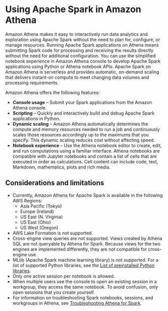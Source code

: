# Using Apache Spark in Amazon Athena<a name="notebooks-spark"></a>

Amazon Athena makes it easy to interactively run data analytics and exploration using Apache Spark without the need to plan for, configure, or manage resources\. Running Apache Spark applications on Athena means submitting Spark code for processing and receiving the results directly without the need for additional configuration\. You can use the simplified notebook experience in Amazon Athena console to develop Apache Spark applications using Python or Athena notebook APIs\. Apache Spark on Amazon Athena is serverless and provides automatic, on\-demand scaling that delivers instant\-on compute to meet changing data volumes and processing requirements\.

Amazon Athena offers the following features:
+ **Console usage** – Submit your Spark applications from the Amazon Athena console\.
+ **Scripting** – Quickly and interactively build and debug Apache Spark applications in Python\.
+ **Dynamic scaling** – Amazon Athena automatically determines the compute and memory resources needed to run a job and continuously scales those resources accordingly up to the maximums that you specify\. This dynamic scaling reduces cost without affecting speed\.
+ **Notebook experience** – Use the Athena notebook editor to create, edit, and run computations using a familiar interface\. Athena notebooks are compatible with Jupyter notebooks and contain a list of cells that are executed in order as calculations\. Cell content can include code, text, Markdown, mathematics, plots and rich media\. 

## Considerations and limitations<a name="notebooks-spark-considerations-and-limitations"></a>
+ Currently, Amazon Athena for Apache Spark is available in the following AWS Regions:
  + Asia Pacific \(Tokyo\)
  + Europe \(Ireland\)
  + US East \(N\. Virginia\)
  + US East \(Ohio\)
  + US West \(Oregon\)
+ AWS Lake Formation is not supported\.
+ Cross\-engine view queries are not supported\. Views created by Athena SQL are not queryable by Athena for Spark\. Because views for the two engines are implemented differently, they are not compatible for cross\-engine use\.
+ MLlib \(Apache Spark machine learning library\) is not supported\. For a list of supported Python libraries, see the [List of preinstalled Python libraries](notebooks-spark-preinstalled-python-libraries.md)\.
+  Only one active session per notebook is allowed\. 
+ When multiple users use the console to open an existing session in a workgroup, they access the same notebook\. To avoid confusion, only open sessions that you create yourself\.
+ For information on troubleshooting Spark notebooks, sessions, and workgroups in Athena, see [Troubleshooting Athena for Spark](notebooks-spark-troubleshooting.md)\.